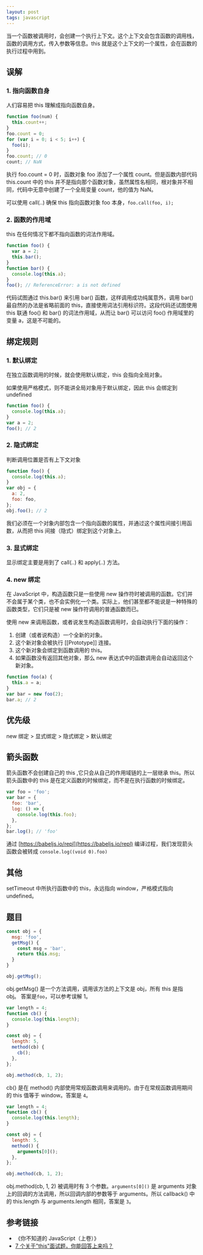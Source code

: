 ```yaml
---
layout: post
tags: javascript
---
```


当一个函数被调用时，会创建一个执行上下文。这个上下文会包含函数的调用栈，函数的调用方式，传入参数等信息。this 就是这个上下文的一个属性，会在函数的执行过程中用到。

## 误解

### 1. 指向函数自身

人们容易把 this 理解成指向函数自身。

```javascript
function foo(num) {
  this.count++;
}
foo.count = 0;
for (var i = 0; i < 5; i++) {
  foo(i);
}
foo.count; // 0
count; // NaN
```

执行 foo.count = 0 时，函数对象 foo 添加了一个属性 count。但是函数内部代码 this.count 中的 this 并不是指向那个函数对象，虽然属性名相同，根对象并不相同，代码中无意中创建了一个全局变量 count，他的值为 NaN。

可以使用 call(..) 确保 this 指向函数对象 foo 本身，`foo.call(foo, i);`

### 2. 函数的作用域

this 在任何情况下都不指向函数的词法作用域。

```javascript
function foo() {
  var a = 2;
  this.bar();
}
function bar() {
  console.log(this.a);
}
foo(); // ReferenceError: a is not defined
```

代码试图通过 this.bar() 来引用 bar() 函数，这样调用成功纯属意外，调用 bar() 最自然的办法是省略前面的 this，直接使用词法引用标识符。这段代码还试图使用 this 联通 foo() 和 bar() 的词法作用域，从而让 bar() 可以访问 foo() 作用域里的变量 a，这是不可能的。

## 绑定规则

### 1. 默认绑定

在独立函数调用的时候，就会使用默认绑定，this 会指向全局对象。

如果使用严格模式，则不能讲全局对象用于默认绑定，因此 this 会绑定到 undefined

```javascript
function foo() {
  console.log(this.a);
}
var a = 2;
foo(); // 2
```

### 2. 隐式绑定

判断调用位置是否有上下文对象

```javascript
function foo() {
  console.log(this.a);
}
var obj = {
  a: 2,
  foo: foo,
};
obj.foo(); // 2
```

我们必须在一个对象内部包含一个指向函数的属性，并通过这个属性间接引用函数，从而把 this 间接（隐式）绑定到这个对象上。

### 3. 显式绑定

显示绑定主要是用到了 call(..) 和 apply(..) 方法。

### 4. new 绑定

在 JavaScript 中，构造函数只是一些使用 new 操作符时被调用的函数。它们并不会属于某个类，也不会实例化一个类。实际上，他们甚至都不能说是一种特殊的函数类型，它们只是被 new 操作符调用的普通函数而已。

使用 new 来调用函数，或者说发生构造函数调用时，会自动执行下面的操作：

1. 创建（或者说构造）一个全新的对象。
2. 这个新对象会被执行 [[Prototype]] 连接。
3. 这个新对象会绑定到函数调用的 this。
4. 如果函数没有返回其他对象，那么 new 表达式中的函数调用会自动返回这个新对象。

```javascript
function foo(a) {
  this.a = a;
}
var bar = new foo(2);
bar.a; // 2
```

## 优先级

new 绑定 > 显式绑定 > 隐式绑定 > 默认绑定

## 箭头函数

箭头函数不会创建自己的 this ,它只会从自己的作用域链的上一层继承 this。所以箭头函数中的 this 是在定义函数的时候绑定，而不是在执行函数的时候绑定。

```javascript
var foo = 'foo';
var bar = {
  foo: 'bar',
  log: () => {
    console.log(this.foo);
  },
};
bar.log(); // 'foo'
```

通过 [https://babeljs.io/repl](https://babeljs.io/repl) 编译过程，我们发现箭头函数会被转成 `console.log((void 0).foo)`

## 其他

setTimeout 中所执行函数中的 this，永远指向 window，严格模式指向 undefined。

## 题目

```javascript
const obj = {
  msg: 'foo',
  getMsg() {
    const msg = 'bar',
    return this.msg;
  }
}

obj.getMsg();
```

obj.getMsg() 是一个方法调用，调用该方法的上下文是 obj，所有 this 是指 obj。 答案是`foo`，可以参考误解 1。

```javascript
var length = 4;
function cb() {
  console.log(this.length);
}

const obj = {
  length: 5,
  method(cb) {
    cb();
  },
};

obj.method(cb, 1, 2);
```

cb() 是在 method() 内部使用常规函数调用来调用的。由于在常规函数调用期间的 this 值等于 window。答案是 `4`。

```javascript
var length = 4;
function cb() {
  console.log(this.length);
}

const obj = {
  length: 5,
  method() {
    arguments[0]();
  },
};

obj.method(cb, 1, 2);
```

obj.method(cb, 1, 2) 被调用时有 3 个参数。`arguments[0]()` 是 arguments 对象上的回调的方法调用，所以回调内部的参数等于 arguments。所以 callback() 中的 this.length 与 arguments.length 相同，答案是 `3`。

## 参考链接

- 《你不知道的 JavaScript（上卷）》
- [7 个关于"this"面试题，你能回答上来吗？](https://segmentfault.com/a/1190000039341385)
